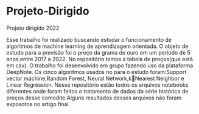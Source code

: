 # Projeto-Dirigido
Projeto dirigido 2022

Esse trabalho foi realizado buscando estudar o funcionamento de algoritmos de machine learning de aprendizagem orientada. O objeto de estudo para a previsão foi o preço da grama de ouro em um período de 5 anos,entre 2017 a 2022. No repositório temos a tabela de preços(que está em csv).
O trabalho foi desenvolvido em grupo fazendo uso da plataforma DeepNote.
Os cinco algoritmos usados no para o estudo foram:Support vector machine,Random Forest, Neural Network,kNearest Neighbor e Linear Regression.
Nesse repositório estão todos os arquivos notebooks diferentes onde foram feitos o tratamento de dados da série histórica de preços desse comodite.Alguns resultados desses arquivos não foram exposotos no artigo final.
